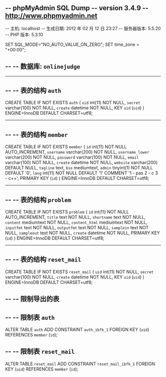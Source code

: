 -- phpMyAdmin SQL Dump
-- version 3.4.9
-- http://www.phpmyadmin.net
--
-- 主机: localhost
-- 生成日期: 2012 年 02 月 12 日 23:27
-- 服务器版本: 5.5.20
-- PHP 版本: 5.3.10

SET SQL_MODE="NO_AUTO_VALUE_ON_ZERO";
SET time_zone = "+00:00";

--
-- 数据库: `onlinejudge`
--

-- --------------------------------------------------------

--
-- 表的结构 `auth`
--

CREATE TABLE IF NOT EXISTS `auth` (
  `uid` int(11) NOT NULL,
  `secret` varchar(100) NOT NULL,
  `create` datetime NOT NULL,
  KEY `uid` (`uid`)
) ENGINE=InnoDB DEFAULT CHARSET=utf8;

-- --------------------------------------------------------

--
-- 表的结构 `member`
--

CREATE TABLE IF NOT EXISTS `member` (
  `id` int(11) NOT NULL AUTO_INCREMENT,
  `username` varchar(200) NOT NULL,
  `username_lower` varchar(200) NOT NULL,
  `password` varchar(100) NOT NULL,
  `email` varchar(100) NOT NULL,
  `create` datetime NOT NULL,
  `website` varchar(200) DEFAULT NULL,
  `tagline` text,
  `bio` mediumtext,
  `admin` tinyint(1) NOT NULL DEFAULT '0',
  `lang` int(11) NOT NULL DEFAULT '1' COMMENT '1 - pas 2 - c 3 - c++',
  PRIMARY KEY (`id`)
) ENGINE=InnoDB  DEFAULT CHARSET=utf8;

-- --------------------------------------------------------

--
-- 表的结构 `problem`
--

CREATE TABLE IF NOT EXISTS `problem` (
  `id` int(11) NOT NULL AUTO_INCREMENT,
  `title` text NOT NULL,
  `shortname` text NOT NULL,
  `content` mediumtext NOT NULL,
  `content_html` mediumtext NOT NULL,
  `inputfmt` text NOT NULL,
  `outputfmt` text NOT NULL,
  `samplein` text NOT NULL,
  `sampleout` text NOT NULL,
  `create` datetime NOT NULL,
  PRIMARY KEY (`id`)
) ENGINE=InnoDB DEFAULT CHARSET=utf8;

-- --------------------------------------------------------

--
-- 表的结构 `reset_mail`
--

CREATE TABLE IF NOT EXISTS `reset_mail` (
  `uid` int(11) NOT NULL,
  `secret` varchar(100) NOT NULL,
  `create` datetime NOT NULL,
  KEY `uid` (`uid`)
) ENGINE=InnoDB DEFAULT CHARSET=utf8;

--
-- 限制导出的表
--

--
-- 限制表 `auth`
--
ALTER TABLE `auth`
  ADD CONSTRAINT `auth_ibfk_1` FOREIGN KEY (`uid`) REFERENCES `member` (`id`);

--
-- 限制表 `reset_mail`
--
ALTER TABLE `reset_mail`
  ADD CONSTRAINT `reset_mail_ibfk_1` FOREIGN KEY (`uid`) REFERENCES `member` (`id`);
